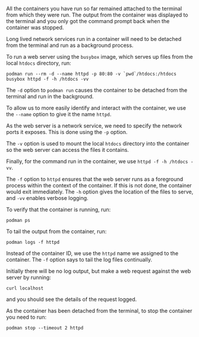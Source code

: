 All the containers you have run so far remained attached to the terminal from which they were run. The output from the container was displayed to the terminal and you only got the command prompt back when the container was stopped.

Long lived network services run in a container will need to be detached from the terminal and run as a background process.

To run a web server using the `busybox` image, which serves up files from the local `htdocs` directory, run:

```execute
podman run --rm -d --name httpd -p 80:80 -v `pwd`/htdocs:/htdocs busybox httpd -f -h /htdocs -vv
```

The `-d` option to `podman run` causes the container to be detached from the terminal and run in the background.

To allow us to more easily identify and interact with the container, we use the `--name` option to give it the name `httpd`.

As the web server is a network service, we need to specify the network ports it exposes. This is done using the `-p` option.

The `-v` option is used to mount the local `htdocs` directory into the container so the web server can access the files it contains.

Finally, for the command run in the container, we use `httpd -f -h /htdocs -vv`.

The `-f` option to `httpd` ensures that the web server runs as a foreground process within the context of the container. If this is not done, the container would exit immediately. The `-h` option gives the location of the files to serve, and `-vv` enables verbose logging.

To verify that the container is running, run:

```execute
podman ps
```

To tail the output from the container, run:

```execute
podman logs -f httpd
```

Instead of the container ID, we use the `httpd` name we assigned to the container. The `-f` option says to tail the log files continually.

Initially there will be no log output, but make a web request against the web server by running:

```execute-2
curl localhost
```

and you should see the details of the request logged.

As the container has been detached from the terminal, to stop the container you need to run:

```execute-2
podman stop --timeout 2 httpd
```
